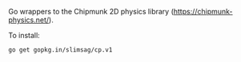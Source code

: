 Go wrappers to the Chipmunk 2D physics library (https://chipmunk-physics.net/).

To install:

```
go get gopkg.in/slimsag/cp.v1
```

